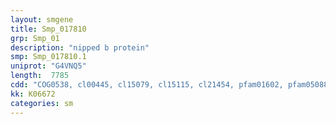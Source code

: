 ```yaml
---
layout: smgene
title: Smp_017810
grp: Smp_01
description: "nipped b protein"
smp: Smp_017810.1
uniprot: "G4VNQ5"
length:  7785
cdd: "COG0538, cl00445, cl15079, cl15115, cl21454, pfam01602, pfam05088, pfam12765, pfam12830"
kk: K06672
categories: sm
---
```

